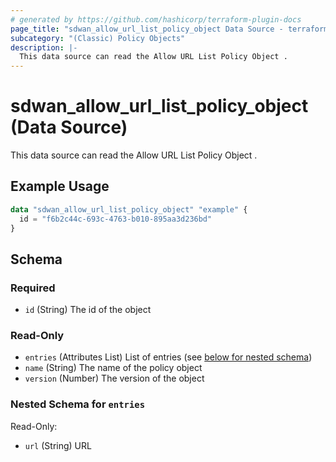 ```yaml
---
# generated by https://github.com/hashicorp/terraform-plugin-docs
page_title: "sdwan_allow_url_list_policy_object Data Source - terraform-provider-sdwan"
subcategory: "(Classic) Policy Objects"
description: |-
  This data source can read the Allow URL List Policy Object .
---
```


# sdwan_allow_url_list_policy_object (Data Source)

This data source can read the Allow URL List Policy Object .

## Example Usage

```terraform
data "sdwan_allow_url_list_policy_object" "example" {
  id = "f6b2c44c-693c-4763-b010-895aa3d236bd"
}
```

<!-- schema generated by tfplugindocs -->
## Schema

### Required

- `id` (String) The id of the object

### Read-Only

- `entries` (Attributes List) List of entries (see [below for nested schema](#nestedatt--entries))
- `name` (String) The name of the policy object
- `version` (Number) The version of the object

<a id="nestedatt--entries"></a>
### Nested Schema for `entries`

Read-Only:

- `url` (String) URL
